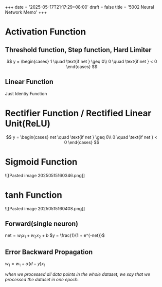 +++
date = '2025-05-17T21:17:29+08:00'
draft = false 
title = '5002 Neural Network Memo'
+++
# Activation Function
## Threshold function, Step function, Hard Limiter
$$
y = \begin{cases}
1 \quad \text{if net } \geq 0\\
0 \quad \text{if net } < 0
\end{cases}
$$


## Linear Function
Just Identiy Function

# Rectifier Function / Rectified Linear Unit(ReLU)
$$
y = \begin{cases}
net \quad \text{if net } \geq 0\\
0 \quad \text{if net } < 0
\end{cases}
$$
# Sigmoid Function
![[Pasted image 20250515160346.png]]
# tanh Function
![[Pasted image 20250515160408.png]]
## Forward(single neuron)
$\text{net} = w_1x_1 + w_2x_2 + b$
$y = \frac{1}{1 + e^{-net}}$
## Error Backward Propagation
$w_1 = w_1 + \alpha(d - y)x_1$

*when we processed all data points in the whole dataset, we say that we processed the dataset in one epoch.*